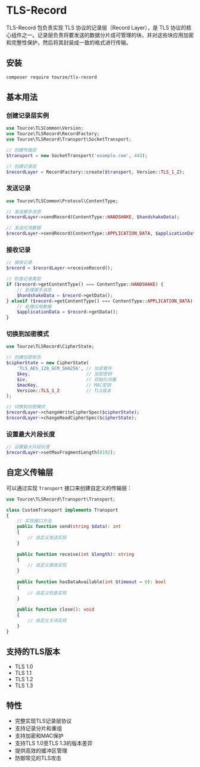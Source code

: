 # TLS-Record

TLS-Record 包负责实现 TLS 协议的记录层（Record Layer），是 TLS 协议的核心组件之一。记录层负责将要发送的数据分片成可管理的块，并对这些块应用加密和完整性保护，然后将其封装成一致的格式进行传输。

## 安装

```bash
composer require tourze/tls-record
```

## 基本用法

### 创建记录层实例

```php
use Tourze\TLSCommon\Version;
use Tourze\TLSRecord\RecordFactory;
use Tourze\TLSRecord\Transport\SocketTransport;

// 创建传输层
$transport = new SocketTransport('example.com', 443);

// 创建记录层
$recordLayer = RecordFactory::create($transport, Version::TLS_1_2);
```

### 发送记录

```php
use Tourze\TLSCommon\Protocol\ContentType;

// 发送握手消息
$recordLayer->sendRecord(ContentType::HANDSHAKE, $handshakeData);

// 发送应用数据
$recordLayer->sendRecord(ContentType::APPLICATION_DATA, $applicationData);
```

### 接收记录

```php
// 接收记录
$record = $recordLayer->receiveRecord();

// 检查记录类型
if ($record->getContentType() === ContentType::HANDSHAKE) {
    // 处理握手消息
    $handshakeData = $record->getData();
} elseif ($record->getContentType() === ContentType::APPLICATION_DATA) {
    // 处理应用数据
    $applicationData = $record->getData();
}
```

### 切换到加密模式

```php
use Tourze\TLSRecord\CipherState;

// 创建加密状态
$cipherState = new CipherState(
    'TLS_AES_128_GCM_SHA256', // 加密套件
    $key,                     // 加密密钥
    $iv,                      // 初始化向量
    $macKey,                  // MAC密钥
    Version::TLS_1_2          // TLS版本
);

// 切换到加密模式
$recordLayer->changeWriteCipherSpec($cipherState);
$recordLayer->changeReadCipherSpec($cipherState);
```

### 设置最大片段长度

```php
// 设置最大片段长度
$recordLayer->setMaxFragmentLength(8192);
```

## 自定义传输层

可以通过实现 `Transport` 接口来创建自定义的传输层：

```php
use Tourze\TLSRecord\Transport\Transport;

class CustomTransport implements Transport
{
    // 实现接口方法
    public function send(string $data): int
    {
        // 自定义发送实现
    }
    
    public function receive(int $length): string
    {
        // 自定义接收实现
    }
    
    public function hasDataAvailable(int $timeout = 0): bool
    {
        // 自定义检查实现
    }
    
    public function close(): void
    {
        // 自定义关闭实现
    }
}
```

## 支持的TLS版本

- TLS 1.0
- TLS 1.1
- TLS 1.2
- TLS 1.3

## 特性

- 完整实现TLS记录层协议
- 支持记录分片和重组
- 支持加密和MAC保护
- 支持TLS 1.0至TLS 1.3的版本差异
- 提供高效的缓冲区管理
- 防御常见的TLS攻击 